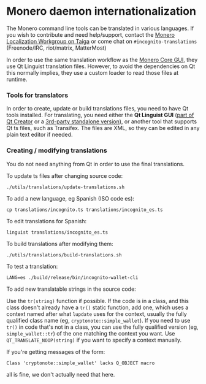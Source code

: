 Monero daemon internationalization
==================================

The Monero command line tools can be translated in various languages. If you wish to contribute and need help/support, contact the [Monero Localization Workgroup on Taiga](https://taiga.getincognito.org/project/erciccione-incognito-localization/) or come chat on `#incognito-translations` (Freenode/IRC, riot/matrix, MatterMost)

In order to use the same translation workflow as the [Monero Core GUI](https://github.com/incognito-currency/incognito-core), they use Qt Linguist translation files.  However, to avoid the dependencies on Qt this normally implies, they use a custom loader to read those files at runtime.

### Tools for translators

In order to create, update or build translations files, you need to have Qt tools installed. For translating, you need either the **Qt Linguist GUI** ([part of Qt Creator](https://www.qt.io/download) or a [3rd-party standalone version](https://github.com/lelegard/qtlinguist-installers/releases)), or another tool that supports Qt ts files, such as Transifex.  The files are XML, so they can be edited in any plain text editor if needed.

### Creating / modifying translations

You do not need anything from Qt in order to use the final translations.

To update ts files after changing source code:

    ./utils/translations/update-translations.sh

To add a new language, eg Spanish (ISO code es):

    cp translations/incognito.ts translations/incognito_es.ts

To edit translations for Spanish:

    linguist translations/incognito_es.ts

To build translations after modifying them:

    ./utils/translations/build-translations.sh

To test a translation:

    LANG=es ./build/release/bin/incognito-wallet-cli

To add new translatable strings in the source code:

Use the `tr(string)` function if possible. If the code is in a class, and this class doesn't already have a `tr()` static function, add one, which uses a context named after what `lupdate` uses for the context, usually the fully qualified class name (eg, `cryptonote::simple_wallet`).  If you need to use `tr()` in code that's not in a class, you can use the fully qualified version (eg, `simple_wallet::tr`) of the one matching the context you want. Use `QT_TRANSLATE_NOOP(string)` if you want to specify a context manually.

If you're getting messages of the form:

    Class 'cryptonote::simple_wallet' lacks Q_OBJECT macro

all is fine, we don't actually need that here.
